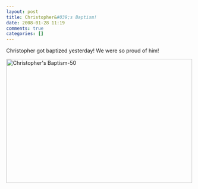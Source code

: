 ```yaml
---
layout: post
title: Christopher&#039;s Baptism!
date: 2008-01-28 11:19
comments: true
categories: []
---
```

Christopher got baptized yesterday! We were so proud of him!

<a title="Christopher's Baptism-50 by pfilias, on Flickr" href="http://www.flickr.com/photos/pfilias//sets/72157603808594900"><img src="http://farm3.static.flickr.com/2168/2226384220_e156e0b7f3.jpg" alt="Christopher's Baptism-50" width="500" height="334" /></a>
